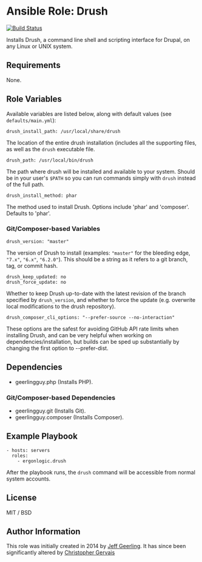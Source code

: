 # Ansible Role: Drush

[![Build Status](https://travis-ci.org/ergonlogic/ansible-role-drush.svg?branch=master)](https://travis-ci.org/ergonlogic/ansible-role-drush)

Installs Drush, a command line shell and scripting interface for Drupal, on any Linux or UNIX system.

## Requirements

None.

## Role Variables

Available variables are listed below, along with default values (see `defaults/main.yml`):

    drush_install_path: /usr/local/share/drush

The location of the entire drush installation (includes all the supporting files, as well as the `drush` executable file.

    drush_path: /usr/local/bin/drush

The path where drush will be installed and available to your system. Should be in your user's `$PATH` so you can run commands simply with `drush` instead of the full path.

    drush_install_method: phar

The method used to install Drush. Options include 'phar' and 'composer'. Defaults to 'phar'.

### Git/Composer-based Variables

    drush_version: "master"

The version of Drush to install (examples: `"master"` for the bleeding edge, `"7.x"`, `"6.x"`, `"6.2.0"`). This should be a string as it refers to a git branch, tag, or commit hash.

    drush_keep_updated: no
    drush_force_update: no

Whether to keep Drush up-to-date with the latest revision of the branch specified by `drush_version`, and whether to force the update (e.g. overwrite local modifications to the drush repository).

    drush_composer_cli_options: "--prefer-source --no-interaction"

These options are the safest for avoiding GitHub API rate limits when installing Drush, and can be very helpful when working on dependencies/installation, but builds can be sped up substantially by changing the first option to --prefer-dist.

## Dependencies

  - geerlingguy.php (Installs PHP).

### Git/Composer-based Dependencies

  - geerlingguy.git (Installs Git).
  - geerlingguy.composer (Installs Composer).

## Example Playbook

    - hosts: servers
      roles:
        - ergonlogic.drush

After the playbook runs, the `drush` command will be accessible from normal system accounts.

## License

MIT / BSD

## Author Information

This role was initially created in 2014 by [Jeff Geerling](http://jeffgeerling.com/). It has since been significantly altered by [Christopher Gervais](http://ergonlogic.com/)
